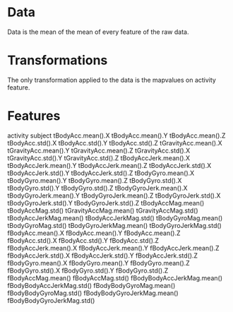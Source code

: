 # Data
Data is the mean of the mean of every feature of the raw data.

# Transformations
The only transformation applied to the data is the mapvalues on activity
feature.

# Features
activity
subject
tBodyAcc.mean().X
tBodyAcc.mean().Y
tBodyAcc.mean().Z
tBodyAcc.std().X
tBodyAcc.std().Y
tBodyAcc.std().Z
tGravityAcc.mean().X
tGravityAcc.mean().Y
tGravityAcc.mean().Z
tGravityAcc.std().X
tGravityAcc.std().Y
tGravityAcc.std().Z
tBodyAccJerk.mean().X
tBodyAccJerk.mean().Y
tBodyAccJerk.mean().Z
tBodyAccJerk.std().X
tBodyAccJerk.std().Y
tBodyAccJerk.std().Z
tBodyGyro.mean().X
tBodyGyro.mean().Y
tBodyGyro.mean().Z
tBodyGyro.std().X
tBodyGyro.std().Y
tBodyGyro.std().Z
tBodyGyroJerk.mean().X
tBodyGyroJerk.mean().Y
tBodyGyroJerk.mean().Z
tBodyGyroJerk.std().X
tBodyGyroJerk.std().Y
tBodyGyroJerk.std().Z
tBodyAccMag.mean()
tBodyAccMag.std()
tGravityAccMag.mean()
tGravityAccMag.std()
tBodyAccJerkMag.mean()
tBodyAccJerkMag.std()
tBodyGyroMag.mean()
tBodyGyroMag.std()
tBodyGyroJerkMag.mean()
tBodyGyroJerkMag.std()
fBodyAcc.mean().X
fBodyAcc.mean().Y
fBodyAcc.mean().Z
fBodyAcc.std().X
fBodyAcc.std().Y
fBodyAcc.std().Z
fBodyAccJerk.mean().X
fBodyAccJerk.mean().Y
fBodyAccJerk.mean().Z
fBodyAccJerk.std().X
fBodyAccJerk.std().Y
fBodyAccJerk.std().Z
fBodyGyro.mean().X
fBodyGyro.mean().Y
fBodyGyro.mean().Z
fBodyGyro.std().X
fBodyGyro.std().Y
fBodyGyro.std().Z
fBodyAccMag.mean()
fBodyAccMag.std()
fBodyBodyAccJerkMag.mean()
fBodyBodyAccJerkMag.std()
fBodyBodyGyroMag.mean()
fBodyBodyGyroMag.std()
fBodyBodyGyroJerkMag.mean()
fBodyBodyGyroJerkMag.std()
